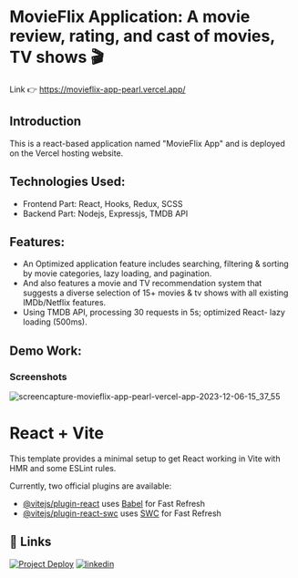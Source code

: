 # MovieFlix Application: A movie review, rating, and cast of movies, TV shows 🎬
Link 👉 https://movieflix-app-pearl.vercel.app/

## Introduction
This is a react-based application named "MovieFlix App" and is deployed on the Vercel hosting website.

## Technologies Used:
* Frontend Part: React, Hooks, Redux, SCSS
* Backend Part: Nodejs, Expressjs, TMDB API

## Features:
* An Optimized application feature includes searching, filtering & sorting by movie categories, lazy
loading, and pagination.
* And also features a movie and TV recommendation system that suggests a diverse selection 
of 15+ movies & tv shows with all existing IMDb/Netflix features.
* Using TMDB API, processing 30 requests in 5s; optimized React- lazy loading (500ms).

## Demo Work:
### Screenshots
![screencapture-movieflix-app-pearl-vercel-app-2023-12-06-15_37_55](https://github.com/Nitish105/MovieFlix-reactApp/assets/83354680/74bbec35-fc63-41df-81e2-29d637e554f4)

# React + Vite

This template provides a minimal setup to get React working in Vite with HMR and some ESLint rules.

Currently, two official plugins are available:

- [@vitejs/plugin-react](https://github.com/vitejs/vite-plugin-react/blob/main/packages/plugin-react/README.md) uses [Babel](https://babeljs.io/) for Fast Refresh
- [@vitejs/plugin-react-swc](https://github.com/vitejs/vite-plugin-react-swc) uses [SWC](https://swc.rs/) for Fast Refresh

## 🔗 Links
[![Project Deploy](https://img.shields.io/badge/my_project_deploy-000?style=for-the-badge&logo=ko-fi&logoColor=white)](https://movieflix-app-pearl.vercel.app/)
[![linkedin](https://img.shields.io/badge/linkedin-0A66C2?style=for-the-badge&logo=linkedin&logoColor=white)](https://www.linkedin.com/in/nitish-kumar105/)

  
